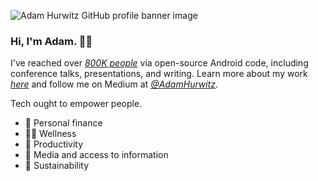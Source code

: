 ![Adam Hurwitz GitHub profile banner image](https://adam-hurwitz.firebaseapp.com/GitHubProfile/github-profile-banner.png "Banner image")

### Hi, I'm Adam. 👋🏻 

I've reached over _[800K people][1]_ via open-source Android code, including conference talks, presentations, and writing. Learn more about my work _[here][2]_ and follow me on Medium at _[@AdamHurwitz][3]_. 

Tech ought to empower people.

- 💱 Personal finance
- 💪🏻 Wellness
- 🧠 Productivity
- 🎥 Media and access to information
- 🌴 Sustainability


[1]: https://docs.google.com/spreadsheets/d/1PNBRZZGnBFeDqw9gxgOiXXqQdBnTyapol1fK2VlLvvg/edit?rm=minimal#gid=0
[2]: https://www.linkedin.com/in/adamshurwitz/
[3]: https://medium.com/@AdamHurwitz
